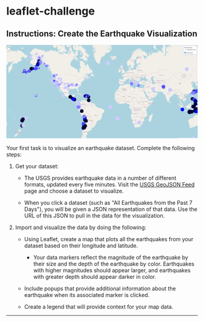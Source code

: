 # leaflet-challenge

## Instructions: Create the Earthquake Visualization

![MapVisualization.PNG](images/MapVisualization.PNG)

Your first task is to visualize an earthquake dataset. Complete the following steps:

1. Get your dataset:

   * The USGS provides earthquake data in a number of different formats, updated every five minutes. Visit the [USGS GeoJSON Feed](http://earthquake.usgs.gov/earthquakes/feed/v1.0/geojson.php) page and choose a dataset to visualize.

    * When you click a dataset (such as "All Earthquakes from the Past 7 Days"), you will be given a JSON representation of that data. Use the URL of this JSON to pull in the data for the visualization. 

2. Import and visualize the data by doing the following: 

   * Using Leaflet, create a map that plots all the earthquakes from your dataset based on their longitude and latitude.

       *  Your data markers reflect the magnitude of the earthquake by their size and the depth of the earthquake by color. Earthquakes with higher magnitudes should appear larger, and earthquakes with greater depth should appear darker in color.

   * Include popups that provide additional information about the earthquake when its associated marker is clicked.

   * Create a legend that will provide context for your map data.

- - -